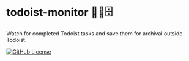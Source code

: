 # todoist-monitor 👀💾🗄

Watch for completed Todoist tasks and save them for archival outside Todoist.

[![GitHub License](https://img.shields.io/badge/license-MIT-blue.svg)](https://github.com/dnordgren/todoist-monitor/blob/master/LICENSE)
